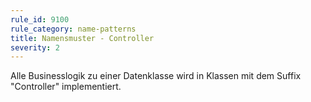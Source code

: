 ```yaml
---
rule_id: 9100
rule_category: name-patterns
title: Namensmuster - Controller
severity: 2
---
```

Alle Businesslogik zu einer Datenklasse wird in Klassen mit dem Suffix "Controller" implementiert. 

